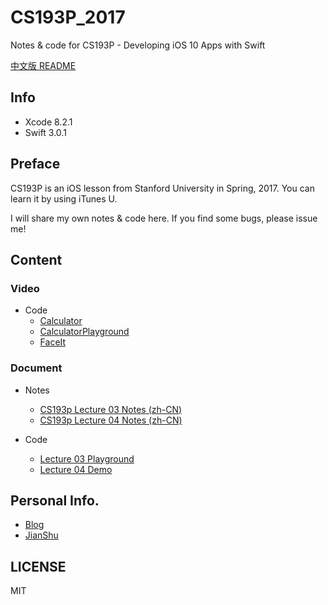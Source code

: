 # CS193P_2017

Notes &amp; code for CS193P - Developing iOS 10 Apps with Swift

[中文版 README](README_CN.md)

## Info

- Xcode 8.2.1
- Swift 3.0.1

## Preface

CS193P is an iOS lesson from Stanford University in Spring, 2017. You can learn it by using iTunes U.

I will share my own notes & code here. If you find some bugs, please issue me!

## Content

### Video

- Code
  - [Calculator](/Calculator/)
  - [CalculatorPlayground](/CalculatorPlayground.playground/)
  - [FaceIt](/FaceIt)

### Document

- Notes
  - [CS193p Lecture 03 Notes (zh-CN)](/Lecture03/)
  - [CS193p Lecture 04 Notes (zh-CN)](/Lecture04/)

- Code
  - [Lecture 03 Playground](/Lecture03/)
  - [Lecture 04 Demo](/Lecture04/)

## Personal Info.

- [Blog](http://maimieng.com)
- [JianShu](http://www.jianshu.com/u/b88081164fe8)

## LICENSE

MIT
